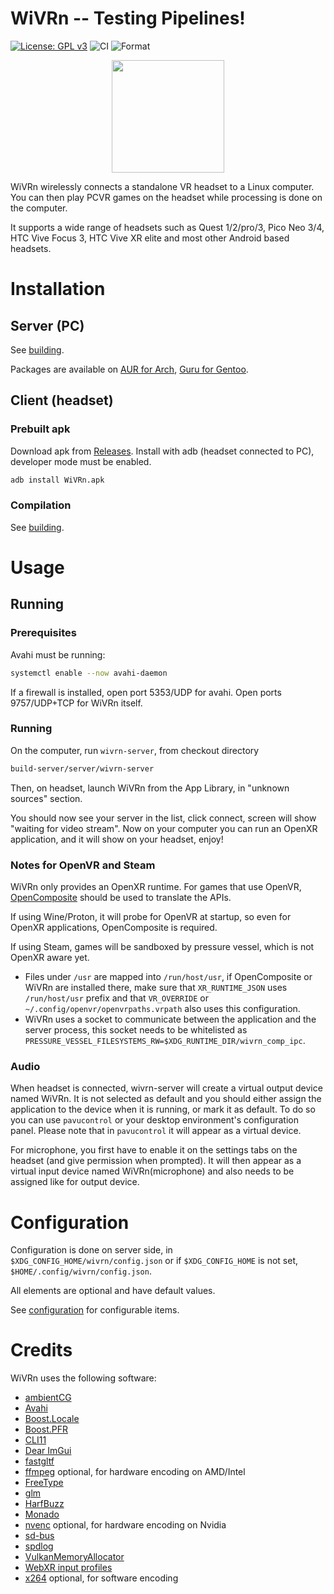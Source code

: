 # WiVRn -- Testing Pipelines!

[![License: GPL v3](images/License-GPLv3-blue.svg)](https://www.gnu.org/licenses/gpl-3.0) ![CI](https://github.com/Meumeu/WiVRn/workflows/Build/badge.svg) ![Format](https://github.com/Meumeu/WiVRn/workflows/Format/badge.svg)

<p align="center"><img src="images/wivrn.svg" width="180"></p>

WiVRn wirelessly connects a standalone VR headset to a Linux computer. You can then play PCVR games on the headset while processing is done on the computer.

It supports a wide range of headsets such as Quest 1/2/pro/3, Pico Neo 3/4, HTC Vive Focus 3, HTC Vive XR elite and most other Android based headsets.

# Installation
## Server (PC)

See [building](docs/building.md).

Packages are available on [AUR for Arch](https://aur.archlinux.org/packages/wivrn-server), [Guru for Gentoo](https://gitweb.gentoo.org/repo/proj/guru.git/tree/media-libs/wivrn).

## Client (headset)
### Prebuilt apk
Download apk from [Releases](https://github.com/Meumeu/WiVRn/releases).
Install with adb (headset connected to PC), developer mode must be enabled.
```bash
adb install WiVRn.apk
```

### Compilation

See [building](docs/building.md#client-headset).

# Usage

## Running

### Prerequisites
Avahi must be running:
```bash
systemctl enable --now avahi-daemon
```

If a firewall is installed, open port 5353/UDP for avahi.
Open ports 9757/UDP+TCP for WiVRn itself.

### Running
On the computer, run `wivrn-server`, from checkout directory
```bash
build-server/server/wivrn-server
```
Then, on headset, launch WiVRn from the App Library, in "unknown sources" section.

You should now see your server in the list, click connect, screen will show "waiting for video stream".
Now on your computer you can run an OpenXR application, and it will show on your headset, enjoy!

### Notes for OpenVR and Steam
WiVRn only provides an OpenXR runtime. For games that use OpenVR, [OpenComposite](https://gitlab.com/znixian/OpenOVR/) should be used to translate the APIs.

If using Wine/Proton, it will probe for OpenVR at startup, so even for OpenXR applications, OpenComposite is required.

If using Steam, games will be sandboxed by pressure vessel, which is not OpenXR aware yet.
- Files under `/usr` are mapped into `/run/host/usr`, if OpenComposite or WiVRn are installed there, make sure that `XR_RUNTIME_JSON` uses `/run/host/usr` prefix and that `VR_OVERRIDE` or `~/.config/openvr/openvrpaths.vrpath` also uses this configuration.
- WiVRn uses a socket to communicate between the application and the server process, this socket needs to be whitelisted as `PRESSURE_VESSEL_FILESYSTEMS_RW=$XDG_RUNTIME_DIR/wivrn_comp_ipc`.

### Audio
When headset is connected, wivrn-server will create a virtual output device named WiVRn. It is not selected as default and you should either assign the application to the device when it is running, or mark it as default. To do so you can use `pavucontrol` or your desktop environment's configuration panel. Please note that in `pavucontrol` it will appear as a virtual device.

For microphone, you first have to enable it on the settings tabs on the headset (and give permission when prompted). It will then appear as a virtual input device named WiVRn(microphone) and also needs to be assigned like for output device.

# Configuration
Configuration is done on server side, in `$XDG_CONFIG_HOME/wivrn/config.json` or if `$XDG_CONFIG_HOME` is not set, `$HOME/.config/wivrn/config.json`.

All elements are optional and have default values.

See [configuration](docs/configuration.md) for configurable items.

# Credits
WiVRn uses the following software:
- [ambientCG](https://ambientcg.com/)
- [Avahi](https://www.avahi.org/)
- [Boost.Locale](https://github.com/boostorg/locale)
- [Boost.PFR](https://github.com/boostorg/pfr)
- [CLI11](https://github.com/CLIUtils/CLI11)
- [Dear ImGui](https://github.com/ocornut/imgui)
- [fastgltf](https://github.com/spnda/fastgltf)
- [ffmpeg](https://ffmpeg.org/) optional, for hardware encoding on AMD/Intel
- [FreeType](https://freetype.org/)
- [glm](http://glm.g-truc.net/)
- [HarfBuzz](https://harfbuzz.github.io/)
- [Monado](https://monado.freedesktop.org/)
- [nvenc](https://developer.nvidia.com/nvidia-video-codec-sdk) optional, for hardware encoding on Nvidia
- [sd-bus](https://www.freedesktop.org/software/systemd/man/sd-bus.html)
- [spdlog](https://github.com/gabime/spdlog)
- [VulkanMemoryAllocator](https://github.com/GPUOpen-LibrariesAndSDKs/VulkanMemoryAllocator)
- [WebXR input profiles](https://www.npmjs.com/package/@webxr-input-profiles/motion-controllers)
- [x264](https://www.videolan.org/developers/x264.html) optional, for software encoding
